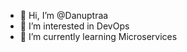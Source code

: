 - 👋 Hi, I’m @Danuptraa
- 👀 I’m interested in DevOps
- 🌱 I’m currently learning Microservices


<!---
Danuptraa/Danuptraa is a ✨ special ✨ repository because its `README.md` (this file) appears on your GitHub profile.
You can click the Preview link to take a look at your changes.
--->
